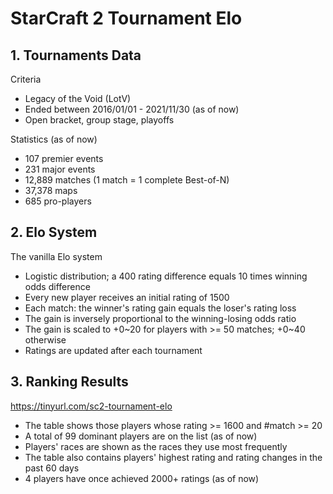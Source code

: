 # StarCraft 2 Tournament Elo

## 1. Tournaments Data

Criteria
- Legacy of the Void (LotV)
- Ended between 2016/01/01 - 2021/11/30 (as of now)
- Open bracket, group stage, playoffs

Statistics (as of now)
- 107 premier events
- 231 major events
- 12,889 matches (1 match = 1 complete Best-of-N)
- 37,378 maps
- 685 pro-players

## 2. Elo System

The vanilla Elo system
- Logistic distribution; a 400 rating difference equals 10 times winning odds difference
- Every new player receives an initial rating of 1500
- Each match: the winner's rating gain equals the loser's rating loss
- The gain is inversely proportional to the winning-losing odds ratio
- The gain is scaled to +0\~20 for players with >= 50 matches; +0\~40 otherwise
- Ratings are updated after each tournament

## 3. Ranking Results

https://tinyurl.com/sc2-tournament-elo

- The table shows those players whose rating >= 1600 and #match >= 20
- A total of 99 dominant players are on the list (as of now)
- Players' races are shown as the races they use most frequently
- The table also contains players' highest rating and rating changes in the past 60 days
- 4 players have once achieved 2000+ ratings (as of now)
